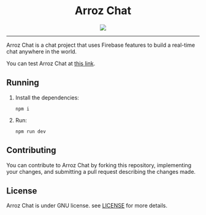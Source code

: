 <h1 align="center">Arroz Chat</h1>

<p align="center">
  <img src="https://skillicons.dev/icons?i=ts,react,styledcomponents,vite" />
</p>

***

Arroz Chat is a chat project that uses Firebase features to build a real-time chat anywhere in the world.

You can test Arroz Chat at [this link](https://arroz-chat.vercel.app).

## Running

1. Install the dependencies:

   ```shell
   npm i
   ```

2. Run:

   ```shell
   npm run dev
   ```

## Contributing

You can contribute to Arroz Chat by forking this repository, implementing your changes, and submitting a pull request describing the changes made.

## License

Arroz Chat is under GNU license. see [LICENSE](./LICENSE) for more details.

